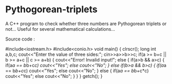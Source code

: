 # Pythogorean-triplets
A C++ program to check whether three numbers are Pythogorean triplets or not... Useful for several mathematical calculations...

Source code : 

#include<iostream.h>
#include<conio.h>
void main()
{
  clrscr();
  long int a,b,c;
  cout<<"Enter the value of three sides:";
  cin>>a>>b>>c;
  if(a >= b+c || b >= a+c || c >= a+b)
  {
    cout<<"Error! Invalid input!";
    else
    {
      if(a>b && a>c)
      {
        if(a*a == b*b+c*c)
          cout<<"Yes";
        else
          cout<<"No";
      }
      else if(b>a && b>c)
      {
        if(a*a == b*b+c*c)
          cout<<"Yes";
        else
          cout<<"No";
      }
      else
      {
        if(a*a == b*b+c*c)
          cout<<"Yes";
        else
          cout<<"No";
      }
    }
  }
  getch();
}
